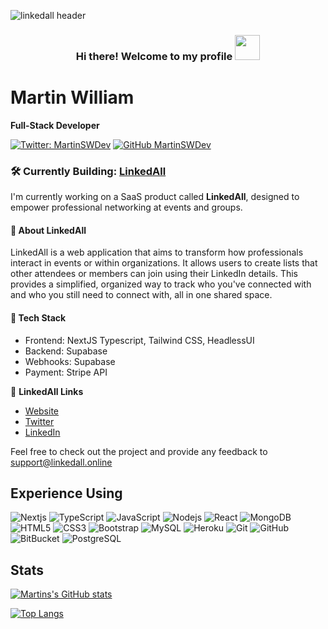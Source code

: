 ![linkedall header ](https://github.com/MartinSWDev/MartinSWDev/assets/98239525/9545a7b7-1dc7-432f-8cec-fddd72a2a04f)


<h3 align="center">
  Hi there! Welcome to my profile 
  <img src="https://media.giphy.com/media/gM5qFksULw54NMWyry/giphy.gif" width="40">
</h3>

# Martin William #

**Full-Stack Developer**

[![Twitter: MartinSWDev](https://img.shields.io/twitter/follow/MartinSWDev?style=social)](https://twitter.com/MartinSWDev)
[![GitHub MartinSWDev](https://img.shields.io/github/followers/martinswdev?label=follow&style=social)](https://github.com/MartinSWDev)

<!-- ![visitors](https://visitor-badge.glitch.me/badge?page_id=martinswdev&left_color=grey&right_color=rgb(216,32,54)) -->
                
    
### :hammer_and_wrench: Currently Building: [LinkedAll](https://www.linkedall.online)

I'm currently working on a SaaS product called **LinkedAll**, designed to empower professional networking at events and groups.

#### :bust_in_silhouette: **About LinkedAll**

LinkedAll is a web application that aims to transform how professionals interact in events or within organizations. It allows users to create lists that other attendees or members can join using their LinkedIn details. This provides a simplified, organized way to track who you've connected with and who you still need to connect with, all in one shared space.

#### :toolbox: **Tech Stack**
- Frontend: NextJS Typescript, Tailwind CSS, HeadlessUI
- Backend: Supabase
- Webhooks: Supabase
- Payment: Stripe API

:link: **LinkedAll Links**
- [Website](https://www.linkedall.online)
- [Twitter](https://twitter.com/linkedallonline)
- [LinkedIn](https://www.linkedin.com/company/linkedall-online)

Feel free to check out the project and provide any feedback to [support@linkedall.online](mailto:support@linkedall.online)

## Experience Using ##
![Nextjs](https://img.shields.io/badge/next.js-000000?style=flat-square&logo=nextdotjs&logoColor=white)
![TypeScript](https://shields.io/badge/TypeScript-3178C6?style=flat-square&logo=TypeScript&logoColor=FFF)
![JavaScript](https://img.shields.io/badge/-JavaScript-black?style=flat-square&logo=javascript)
![Nodejs](https://img.shields.io/badge/-Nodejs-black?style=flat-square&logo=Node.js)
![React](https://img.shields.io/badge/-React-black?style=flat-square&logo=react)
![MongoDB](https://img.shields.io/badge/-MongoDB-black?style=flat-square&logo=mongodb)
![HTML5](https://img.shields.io/badge/-HTML5-E34F26?style=flat-square&logo=html5&logoColor=white)
![CSS3](https://img.shields.io/badge/-CSS3-1572B6?style=flat-square&logo=css3)
![Bootstrap](https://img.shields.io/badge/-Bootstrap-563D7C?style=flat-square&logo=bootstrap)
![MySQL](https://img.shields.io/badge/-MySQL-black?style=flat-square&logo=mysql)
![Heroku](https://img.shields.io/badge/-Heroku-430098?style=flat-square&logo=heroku)
![Git](https://img.shields.io/badge/-Git-black?style=flat-square&logo=git)
![GitHub](https://img.shields.io/badge/-GitHub-181717?style=flat-square&logo=github)
![BitBucket](https://img.shields.io/badge/-BitBucket-darkblue?style=flat-square&logo=bitbucket)
![PostgreSQL](https://img.shields.io/badge/-PostgreSQL-336791?style=flat-square&logo=postgresql)

## Stats ##

[![Martins's GitHub stats](https://github-readme-stats-martinswdev.vercel.app/api?username=martinswdev&count_private=true&show_icons=true&theme=dracula)](https://github.com/martinswdev/github-readme-stats)

[![Top Langs](https://github-readme-stats-martinswdev.vercel.app/api/top-langs/?username=martinswdev&layout=compact)](https://github.com/martinswdev/github-readme-stats)


